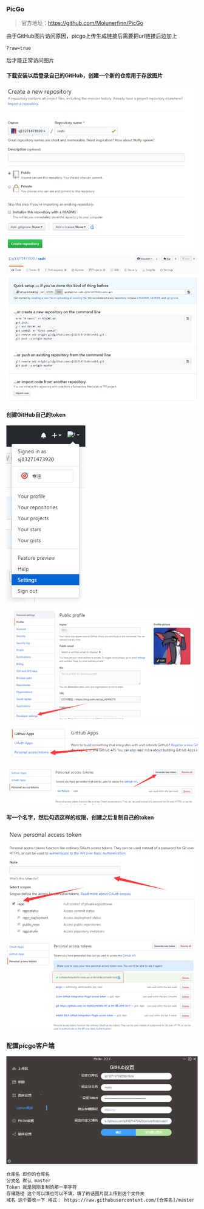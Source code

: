 ### PicGo
>官方地址：https://github.com/Molunerfinn/PicGo

由于GitHub图片访问原因，picgo上传生成链接后需要把url链接后边加上
```
?raw=true
```
后才能正常访问图片

#### 下载安装以后登录自己的GitHub，创建一个新的仓库用于存放图片
![](https://github.com/sj13271473920/picture/blob/mater//image-20200209125231964.png?raw=true)

![](https://github.com/sj13271473920/picture/blob/mater//20200209143556.png?raw=true)

#### 创建GitHub自己的token
![](https://github.com/sj13271473920/picture/blob/mater//image-20200209125358322.png?raw=true)

![](https://github.com/sj13271473920/picture/blob/mater//image-20200209125429281.png?raw=true)

![](https://github.com/sj13271473920/picture/blob/mater//image-20200209125446696.png?raw=true)

![](https://github.com/sj13271473920/picture/blob/mater//image-20200209125500707.png?raw=true)

#### 写一个名字，然后勾选这样的权限，创建之后复制自己的token
![](https://github.com/sj13271473920/picture/blob/mater//image-20200209125600923.png?raw=true)

![](https://github.com/sj13271473920/picture/blob/mater//image-20200209125950499.png?raw=true)

### 配置picgo客户端

![](https://github.com/sj13271473920/picture/blob/mater//20200209144220.png?raw=true)


```
仓库名 即你的仓库名
分支名 默认 master
Token 就是刚刚复制的那一串字符
存储路径 这个可以填也可以不填，填了的话图片就上传到这个文件夹
域名 这个要改一下 格式： https://raw.githubusercontent.com/[仓库名]/master
```


